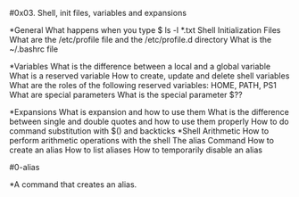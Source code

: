 #0x03. Shell, init files, variables and expansions

*General
 What happens when you type $ ls -l *.txt
 Shell Initialization Files
 What are the /etc/profile file and the /etc/profile.d directory
 What is the ~/.bashrc file

*Variables
 What is the difference between a local and a global variable
 What is a reserved variable
 How to create, update and delete shell variables
 What are the roles of the following reserved variables: HOME, PATH, PS1
 What are special parameters
 What is the special parameter $??
 
*Expansions
 What is expansion and how to use them
  What is the difference between single and double quotes and how to use them properly
  How to do command substitution with $() and backticks
*Shell Arithmetic
 How to perform arithmetic operations with the shell
 The alias Command
 How to create an alias
 How to list aliases
 How to temporarily disable an alias

#0-alias

*A command that creates an alias.
